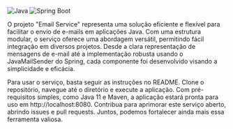 ![Java](https://img.shields.io/badge/Java-11-orange)
![Spring Boot](https://img.shields.io/badge/Spring%20Boot-2.5.5-brightgreen)

O projeto "Email Service" representa uma solução eficiente e flexível para facilitar o envio de e-mails em aplicações Java. Com uma estrutura modular, o serviço oferece uma abordagem versátil, permitindo fácil integração em diversos projetos. Desde a clara representação de mensagens de e-mail até a implementação robusta usando o JavaMailSender do Spring, cada componente foi desenvolvido visando a simplicidade e eficácia.

Para usar o serviço, basta seguir as instruções no README. Clone o repositório, navegue até o diretório e execute a aplicação. Com pré-requisitos simples, como Java 11 e Maven, a aplicação estará pronta para uso em http://localhost:8080. Contribua para aprimorar este serviço aberto, abrindo issues e pull requests. Juntos, podemos fortalecer ainda mais essa ferramenta valiosa.
